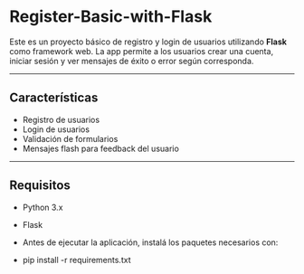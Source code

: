 # Register-Basic-with-Flask

Este es un proyecto básico de registro y login de usuarios utilizando **Flask** como framework web. La app permite a los usuarios crear una cuenta, iniciar sesión y ver mensajes de éxito o error según corresponda.

---

## Características

- Registro de usuarios
- Login de usuarios
- Validación de formularios
- Mensajes flash para feedback del usuario

---

## Requisitos

- Python 3.x
- Flask

- Antes de ejecutar la aplicación, instalá los paquetes necesarios con:
- pip install -r requirements.txt
